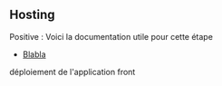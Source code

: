 ## Hosting

Positive
: Voici la documentation utile pour cette étape

- [Blabla](blabla)

déploiement de l'application front

